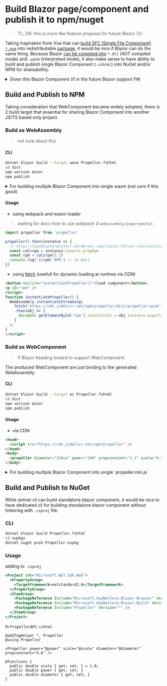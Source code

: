 # Build Blazor page/component and publish it to npm/nuget

> TL; DR: this is more like feature proposal for future Blazor Cli

Taking inspiration from Vue that can [build SFC (Single File Component) `*.vue`](https://github.com/vuejs/vue-cli/blob/dev/docs/cli.md#vue-build) into redistributable [package](https://github.com/vuejs/vue-cli/blob/dev/docs/build-targets.md#library), it would be nice if Blazor can do the same thing. Because Blazor [can be compiled into](http://blog.stevensanderson.com/2018/02/06/blazor-intro/) `*.dll` (AOT compiled mode) and `.wasm` (interpreted mode), it also make sense to have ability to build and publish single Blazor Component (`.cshtml`) into NuGet and/or NPM for shareabilitiy.

<details>
<summary>Given this Blazor Component (if in the future Blazor support F#)</summary>

with usage

```html
<Propeller diameter="120cm" power="24W" propconstant="3.2" scale="0.5px/cm" />
```

then the implementation of `Propeller.fshtml` will be

```fs
<!-- https://codepen.io/drsensor/pen/ELEzWb -->
<svg width="@Diameter" height="@Diameter">
  <g transform="translate(0 @(Diameter/4))">
    <rect width="@Diameter" height="@(Diameter/2)" rx="@(Diameter/2)" ry="@(Diameter/4)" >
          <animateTransform attributeName="transform"
                          type="rotate"
                          from="0 @(Diameter/2) @(Diameter/4)"
                          to="360 @(Diameter/2) @(Diameter/4)"
                          dur="@Period"
                          repeatCount="indefinite"/>
    </rect>
    <rect width="@Diameter" height="@(Diameter/2)" rx="@(Diameter/2)" ry="@(Diameter/4)" >
      <animateTransform attributeName="transform"
                        type="rotate"
                        from="90 @(Diameter/2) @(Diameter/4)"
                        to="450 @(Diameter/2) @(Diameter/4)"
                        dur="@Period"
                        repeatCount="indefinite"/>
    </rect>
  </g>
  <text x="25%" y="10%">@Rpm RPM</text>
  <text x="75%" y="90%">@Thrust N</text>
</svg>

@functions {
  /// https://quadcopterproject.wordpress.com/static-thrust-calculation/
  [<Measure>] type rad (* revolution or radians *)
  [<Measure>] type s (* second *)
  [<Measure>] type m (* meter *)
  [<Measure>] type px (* pixels *)
  [<Measure>] type kg (* kilogram *)
  [<Measure>] type N = (kg*m)/(s^2) (* Newtons *)
  [<Measure>] type W = (N*m)*(rad/s) (* Watts *) (* P = τ * ω *)
  let π = 3.14159265359
  let HertzOf (rpm : <rad/s>) : float<rad/s> = rpm/60

  [<Measure>] let cm = 1/100<m>

  let public scale : float<px/m> = 1.0<px/m>
  val public power : float<W>
  val public diameter : float<m>
  val public propconstant : float<N*m>

  let public propRpm powerFactor : float<rad/s> = (power/propconstant)^(1/powerFactor)

  member Rpm with get () = propRpm(3.2)
  member Thrust : float<N>
    with get () = ((π/2) * (diameter^2) * 1.225<kg/m^3> * (power^2) )^(1/3)

  member Period : float<script> with get () = 1/(HertzOf(Rpm))
  member Diameter : int<px> with get () = diameter*scale
}
```
</details>

## Build and Publish to NPM

Taking consideration that WebComponent became widely adopted, there is 2 build target that essential for sharing Blazor Component into another JS/TS based only project.

### Build as WebAssembly

> not sure about this

#### CLI

```bash
dotnet blazor build --target wasm Propeller.fshtml
cd dist
npm version minor
npm publish
```

<details>
<summary>For building multiple Blazor Component into single wasm (not usre if this good)</summary>

given the `Propeller.csproj`

```xml
<Project Sdk="Microsoft.NET.Sdk">
  <PropertyGroup>
    <TargetFramework>netstandard2.0</TargetFramework>
    <EnableDefaultItems>false</EnableDefaultItems>
  </PropertyGroup>
  <ItemGroup>
    <PackageReference Include="Microsoft.FSharp" Version="*" />
    <Compile Include="PropellerAPC.fshtml" />
    <Compile Include="PropellerWD.cshtml" />
    <Compile Include="PropellerCF.cshtml" />
  </ItemGroup>
</Project>
```

then build the `.csproj` file

```bash
dotnet blazor build --target wasm Propeller.csproj
```

> Still don't know if it's best to output single `Propeller.wasm` or multiple `Propeller*.wasm` ?

</details>

#### Usage

* using webpack and wasm-loader

> waiting for docs how to use _webpack 4_ `webassembly/experimental`

```ts
import propeller from 'propeller'

propeller().then(instance => {
  // https://quadcopterproject.wordpress.com/static-thrust-calculation/
  const calcrpm = instance.exports.propRpm
  const rpm = calcrpm(3.2)
  console.log(`${rpm} RPM`) // 24 Watt
})
```

* using [fetch](https://developer.mozilla.org/en-US/docs/WebAssembly/Loading_and_running) (usefull for dynamic loading at runtime via CDN)

```html
<button onclick="instantiatePropeller()">load component</button>
<p id="rpm" />
<script>
function instantiatePropeller() {
  WebAssembly.instantiateStreaming(
    fetch('https://cdn.jsdelivr.net/npm/propeller/dist/propeller.wasm'), importObject)
    .then(obj => {
      document.getElementById('rpm').textContent = obj.instance.exports.calcrpm(3.2);
    }
  );
}
</script>
```

### Build as WebComponent

> If Blazor heading toward to support WebComponent

The produced WebComponent are just binding to the generated WebAssembly.

#### CLI

```bash
dotnet blazor build --target wc Propeller.fshtml
cd dist
npm version minor
npm publish
```

#### Usage

- via CDN

```html
<head>
  <script src="https://cdn.jsdelivr.net/npm/propeller" />
</head>
<body>
  <propeller diameter="120cm" power="24W" propconstant="3.2" scale="0.5px/cm" />
</body>
```

<details>
<summary>For building multiple Blazor Component into single `propeller.min.js`</summary>

> the `Propeller.csproj` same as wasm

```bash
dotnet blazor build --target wc Propeller.csproj
```

using multiple component

```html
<head>
  <script src="https://cdn.jsdelivr.net/npm/propeller" />
</head>
<body>
  <propeller-apc diameter="120cm" power="24W" scale="0.5px/cm" />
  <propeller-w diameter="60cm" power="24W" scale="0.5px/cm" />
  <propeller-cf diameter="80cm" power="24W" scale="0.5px/cm" />
</body>
```

</details>

## Build and Publish to NuGet

While dotnet cli can build standalone blazor component, it would be nice to have dedicated cli for building standalone blazor component without tinkering with `.csproj` file.

### CLI

```bash
dotnet blazor build Propeller.fshtml
cd nupkgs
dotnet nuget push Propeller.nupkg
```

### Usage

adding to `.csproj`

```xml
<Project Sdk="Microsoft.NET.Sdk.Web">
  <PropertyGroup>
    <TargetFramework>netstandard2.0</TargetFramework>
  </PropertyGroup>
  <ItemGroup>
    <PackageReference Include="Microsoft.AspNetCore.Blazor.Browser" Version="*" />
    <PackageReference Include="Microsoft.AspNetCore.Blazor.Build" Version="*" />
    <PackageReference Include="Propeller" Version="*" />
  </ItemGroup>
</Project>
```

In `PropellerAPC.cshtml`

```cshtml
@addTagHelper *, Propeller
@using Propeller

<Propeller power="@power" scale="@scale" diameter="@diameter" propconstant="4.6" />

@functions {
  public double scale { get; set; } = 1.0;
  public double power { get; set; }
  public double diameter { get; set; }
}
```
